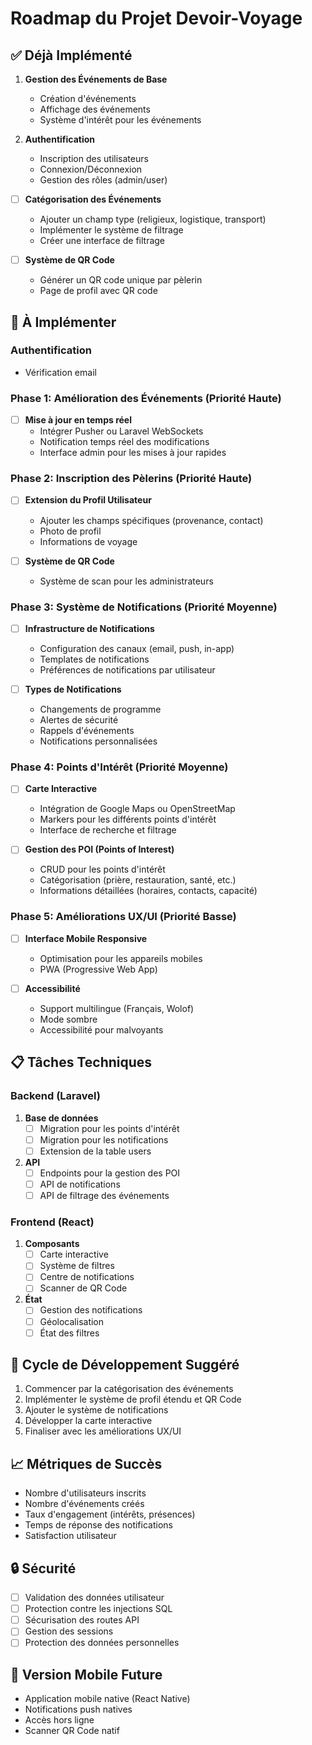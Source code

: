 # Roadmap du Projet Devoir-Voyage

## ✅ Déjà Implémenté
1. **Gestion des Événements de Base**
   - Création d'événements
   - Affichage des événements
   - Système d'intérêt pour les événements

2. **Authentification**
   - Inscription des utilisateurs
   - Connexion/Déconnexion
   - Gestion des rôles (admin/user)

- [ ] **Catégorisation des Événements**
  - Ajouter un champ type (religieux, logistique, transport)
  - Implémenter le système de filtrage
  - Créer une interface de filtrage

- [ ] **Système de QR Code**
  - Générer un QR code unique par pèlerin
  - Page de profil avec QR code

## 🚀 À Implémenter

### **Authentification**
   - Vérification email

### Phase 1: Amélioration des Événements (Priorité Haute)


- [ ] **Mise à jour en temps réel**
  - Intégrer Pusher ou Laravel WebSockets
  - Notification temps réel des modifications
  - Interface admin pour les mises à jour rapides

### Phase 2: Inscription des Pèlerins (Priorité Haute)
- [ ] **Extension du Profil Utilisateur**
  - Ajouter les champs spécifiques (provenance, contact)
  - Photo de profil
  - Informations de voyage

- [ ] **Système de QR Code**
  - Système de scan pour les administrateurs

### Phase 3: Système de Notifications (Priorité Moyenne)
- [ ] **Infrastructure de Notifications**
  - Configuration des canaux (email, push, in-app)
  - Templates de notifications
  - Préférences de notifications par utilisateur

- [ ] **Types de Notifications**
  - Changements de programme
  - Alertes de sécurité
  - Rappels d'événements
  - Notifications personnalisées

### Phase 4: Points d'Intérêt (Priorité Moyenne)
- [ ] **Carte Interactive**
  - Intégration de Google Maps ou OpenStreetMap
  - Markers pour les différents points d'intérêt
  - Interface de recherche et filtrage

- [ ] **Gestion des POI (Points of Interest)**
  - CRUD pour les points d'intérêt
  - Catégorisation (prière, restauration, santé, etc.)
  - Informations détaillées (horaires, contacts, capacité)

### Phase 5: Améliorations UX/UI (Priorité Basse)
- [ ] **Interface Mobile Responsive**
  - Optimisation pour les appareils mobiles
  - PWA (Progressive Web App)

- [ ] **Accessibilité**
  - Support multilingue (Français, Wolof)
  - Mode sombre
  - Accessibilité pour malvoyants

## 📋 Tâches Techniques

### Backend (Laravel)
1. **Base de données**
   - [ ] Migration pour les points d'intérêt
   - [ ] Migration pour les notifications
   - [ ] Extension de la table users

2. **API**
   - [ ] Endpoints pour la gestion des POI
   - [ ] API de notifications
   - [ ] API de filtrage des événements

### Frontend (React)
1. **Composants**
   - [ ] Carte interactive
   - [ ] Système de filtres
   - [ ] Centre de notifications
   - [ ] Scanner de QR Code

2. **État**
   - [ ] Gestion des notifications
   - [ ] Géolocalisation
   - [ ] État des filtres

## 🔄 Cycle de Développement Suggéré
1. Commencer par la catégorisation des événements
2. Implémenter le système de profil étendu et QR Code
3. Ajouter le système de notifications
4. Développer la carte interactive
5. Finaliser avec les améliorations UX/UI

## 📈 Métriques de Succès
- Nombre d'utilisateurs inscrits
- Nombre d'événements créés
- Taux d'engagement (intérêts, présences)
- Temps de réponse des notifications
- Satisfaction utilisateur

## 🔒 Sécurité
- [ ] Validation des données utilisateur
- [ ] Protection contre les injections SQL
- [ ] Sécurisation des routes API
- [ ] Gestion des sessions
- [ ] Protection des données personnelles

## 📱 Version Mobile Future
- Application mobile native (React Native)
- Notifications push natives
- Accès hors ligne
- Scanner QR Code natif